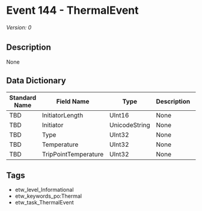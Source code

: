 # Event 144 - ThermalEvent
###### Version: 0

## Description
None

## Data Dictionary
|Standard Name|Field Name|Type|Description|Sample Value|
|---|---|---|---|---|
|TBD|InitiatorLength|UInt16|None|`None`|
|TBD|Initiator|UnicodeString|None|`None`|
|TBD|Type|UInt32|None|`None`|
|TBD|Temperature|UInt32|None|`None`|
|TBD|TripPointTemperature|UInt32|None|`None`|

## Tags
* etw_level_Informational
* etw_keywords_po:Thermal
* etw_task_ThermalEvent